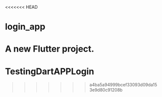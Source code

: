 <<<<<<< HEAD
# login_app

A new Flutter project.
=======
# TestingDartAPPLogin
>>>>>>> a4ba5a94999bcef33093d09da153e9d80c91208b
